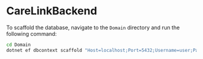 # CareLinkBackend

To scaffold the database, navigate to the `Domain` directory and run the following command:

```bash
cd Domain
dotnet ef dbcontext scaffold "Host=localhost;Port=5432;Username=user;Password=pass;Database=carelink" Npgsql.EntityFrameworkCore.PostgreSQL -o Entities --context-dir ../Infrastructure/Database --context DataContext --context-namespace Infrastructure.Database --namespace Domain --no-onconfiguring --force --no-pluralize
```